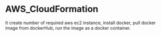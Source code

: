 # AWS_CloudFormation
It create number of required aws ec2 instance, install docker, pull docker image from dockerHub, run the image as a docker container.